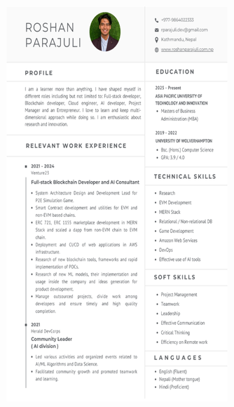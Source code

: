   <img src = "https://raw.githubusercontent.com/0xrpj/0xrpj/refs/heads/master/CV.png" width ="600px" height="900px"> 

<!--
<h1>I'm a Blockchain DEV. </h1>
<em>

<span>🟢 Smart Contracts? I got you. <br/><br/>🟢 MERN? I got you.</span>
 </em>
 
<!-- I am not defined by any programming languages. Can work on any ;). 
 
<a href="https://www.roshanparajuli.com.np" target="_blank">Personal page that I built years ago.</a>


 [![Discord](https://img.shields.io/discord/657590804914634772?color=brightgreen&label=Join%20my%20Discord&logo=discord&logoColor=white&style=for-the-badge)](https://discord.gg/EWdKEZSZcp) 
 <a href="https://t.me/rsnpj/"><img src="https://img.shields.io/badge/Telegram-blue.svg?style=for-the-badge&logo=Telegram"></a>

<a href="https://www.youtube.com/channel/UCVJyOzRYgyZWz-27mJaUCCA?sub_confirmation=1"><img src="https://img.shields.io/badge/Youtube-red.svg?style=for-the-badge&logo=youtube" alt="YOUTUBE"></a>
 
<a href="https://www.linkedin.com/in/rsnpj/"><img src="https://img.shields.io/badge/LinkedIn-blue.svg?style=for-the-badge&logo=LinkedIn"></a> 

<img alt="Roshan Parajuli's Activity Graph" src="https://activity-graph.herokuapp.com/graph?username=rsnpj&bg_color=ffffff&color=000000&line=FFD700&point=000000&hide_border=true" />

<img src="https://visitor-badge.glitch.me/badge?page_id=rsnpj" height="20"> -->
